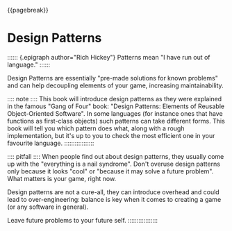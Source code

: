 {{pagebreak}}

Design Patterns
================

:::::: {.epigraph author="Rich Hickey"}
Patterns mean "I have run out of language."
::::::

Design Patterns are essentially "pre-made solutions for known problems" and can help decoupling elements of your game, increasing maintainability.

:::: note ::::
This book will introduce design patterns as they were explained in the famous "Gang of Four" book: "Design Patterns: Elements of Reusable Object-Oriented Software". In some languages (for instance ones that have functions as first-class objects) such patterns can take different forms. This book will tell you which pattern does what, along with a rough implementation, but it's up to you to check the most efficient one in your favourite language.
:::::::::::::::::

:::: pitfall ::::
When people find out about design patterns, they usually come up with the "everything is a nail syndrome". Don't overuse design patterns only because it looks "cool" or "because it may solve a future problem". What matters is your game, right now.

Design patterns are not a cure-all, they can introduce overhead and could lead to over-engineering: balance is key when it comes to creating a game (or any software in general).

Leave future problems to your future self.
:::::::::::::::::
